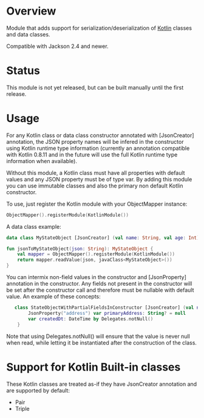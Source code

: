 # Overview

Module that adds support for serialization/deserialization of [Kotlin](http://kotlinlang.org) classes and data classes.

Compatible with Jackson 2.4 and newer.

# Status

This module is not yet released, but can be built manually until the first release.

# Usage

For any Kotlin class or data class constructor annotated with [JsonCreator] annotation, the JSON property names will be infered in the constructor using Kotlin runtime type information (currently an annotation compatible with Kotlin 0.8.11 and in the future will use the full Kotlin runtime type information when available).

Without this module, a Kotlin class must have all properties with default values and any JSON property must be of type var.  By adding this module you can use immutable classes and also the primary non default Kotlin constructor.

To use, just register the Kotlin module with your ObjectMapper instance:
```kotlin
ObjectMapper().registerModule(KotlinModule())
```

A data class example:
```kotlin
data class MyStateObject [JsonCreator] (val name: String, val age: Int)

fun jsonToMyStateObject(json: String): MyStateObject {
    val mapper = ObjectMapper().registerModule(KotlinModule())
    return mapper.readValue(json, javaClass<MyStateObject>())
}
```

You can intermix non-field values in the constructor and [JsonProperty] annotation in the constructor.  Any fields not present in the constructor will be set after the constructor call and therefore must be nullable with default value.  An example of these concepts:

```kotlin
   class StateObjectWithPartialFieldsInConstructor [JsonCreator] (val name: String, JsonProperty("age") val years: Int)    {
        JsonProperty("address") var primaryAddress: String? = null
        var createdDt: DateTime by Delegates.notNull()
    }
```

Note that using Delegates.notNull() will ensure that the value is never null when read, while letting it be instantiated after the construction of the class.

# Support for Kotlin Built-in classes

These Kotlin classes are treated as-if they have JsonCreator annotation and are supported by default:

* Pair
* Triple

